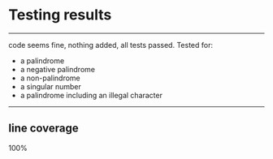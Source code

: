 # Testing results

---
code seems fine, nothing added, all tests passed.
Tested for:
- a palindrome
- a negative palindrome
- a non-palindrome
- a singular number
- a palindrome including an illegal character

---
## line coverage
100%